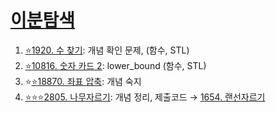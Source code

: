 # [이분탐색](https://github.com/Jinsun-Lee/Algorithm-template/discussions/13)

1. [⭐](https://github.com/Jinsun-Lee/Algorithm-template/blob/master/M13_binarySearch/1_1920_%ED%95%A8%EC%88%98_STL.md)[1920. 수 찾기](https://www.acmicpc.net/problem/1920): 개념 확인 문제, (함수, STL)
2. [⭐](https://github.com/Jinsun-Lee/Algorithm-template/blob/master/M13_binarySearch/2_10816_%ED%95%A8%EC%88%98_STL.md)[10816. 숫자 카드 2](https://www.acmicpc.net/problem/10816): lower_bound (함수, STL)
3. ⭐[⭐](https://github.com/Jinsun-Lee/Algorithm-template/blob/master/M13_binarySearch/3_18870_STL.md#%EC%A2%8C%ED%91%9C-%EC%95%95%EC%B6%95)[18870. 좌표 압축](https://www.acmicpc.net/problem/18870): 개념 숙지
4. [⭐](https://github.com/Jinsun-Lee/Algorithm-template/blob/master/M13_binarySearch/4_2805_%ED%95%A8%EC%88%98.md)[⭐](https://github.com/Jinsun-Lee/Algorithm-template/blob/master/M13_binarySearch/4_2805_%ED%95%A8%EC%88%982.cc)[⭐](https://github.com/Jinsun-Lee/Algorithm-template/blob/master/M13_binarySearch/5_1654_%ED%95%A8%EC%88%98.cc)[2805. 나무자르기](https://www.acmicpc.net/problem/2805): 개념 정리, 제출코드 → [1654. 랜선자르기](https://www.acmicpc.net/problem/1654)
